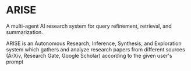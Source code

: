 # ARISE
A multi-agent AI research system for query refinement, retrieval, and summarization.

ARISE is an Autonomous Research, Inference, Synthesis, and Exploration system which gathers and analyze research papers from different sources (ArXiv, Research Gate, Google Scholar) according to the given user's prompt
